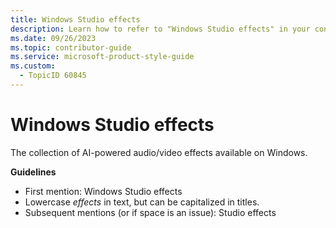 ```yaml
---
title: Windows Studio effects
description: Learn how to refer to "Windows Studio effects" in your content.
ms.date: 09/26/2023
ms.topic: contributor-guide
ms.service: microsoft-product-style-guide
ms.custom:
  - TopicID 60845
---
```



# Windows Studio effects

The collection of AI-powered audio/video effects available on Windows.

**Guidelines**

- First mention: Windows Studio effects
- Lowercase *effects* in text, but can be capitalized in titles.
- Subsequent mentions (or if space is an issue): Studio effects

